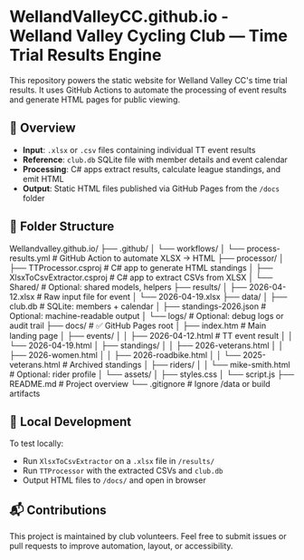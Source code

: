 # WellandValleyCC.github.io - Welland Valley Cycling Club — Time Trial Results Engine

This repository powers the static website for Welland Valley CC's time trial results. It uses GitHub Actions to automate the processing of event results and generate HTML pages for public viewing.

## 🧠 Overview

- **Input**: `.xlsx` or `.csv` files containing individual TT event results
- **Reference**: `club.db` SQLite file with member details and event calendar
- **Processing**: C# apps extract results, calculate league standings, and emit HTML
- **Output**: Static HTML files published via GitHub Pages from the `/docs` folder

## 📁 Folder Structure

Wellandvalley.github.io/
├── .github/
│   └── workflows/
│       └── process-results.yml         # GitHub Action to automate XLSX → HTML
├── processor/
│   ├── TTProcessor.csproj              # C# app to generate HTML standings
│   ├── XlsxToCsvExtractor.csproj       # C# app to extract CSVs from XLSX
│   └── Shared/                         # Optional: shared models, helpers
├── results/
│   ├── 2026-04-12.xlsx                 # Raw input file for event
│   └── 2026-04-19.xlsx
├── data/
│   ├── club.db                         # SQLite: members + calendar
│   ├── standings-2026.json             # Optional: machine-readable output
│   └── logs/                           # Optional: debug logs or audit trail
├── docs/                               # ✅ GitHub Pages root
│   ├── index.htm                       # Main landing page
│   ├── events/
│   │   ├── 2026-04-12.html             # TT event result
│   │   └── 2026-04-19.html
│   ├── standings/
│   │   ├── 2026-veterans.html
│   │   ├── 2026-women.html
│   │   ├── 2026-roadbike.html
│   │   └── 2025-veterans.html          # Archived standings
│   ├── riders/
│   │   └── mike-smith.html             # Optional: rider profile
│   └── assets/
│       ├── styles.css
│       └── script.js
├── README.md                           # Project overview
└── .gitignore                          # Ignore /data or build artifacts



## 🧪 Local Development

To test locally:
- Run `XlsxToCsvExtractor` on a `.xlsx` file in `/results/`
- Run `TTProcessor` with the extracted CSVs and `club.db`
- Output HTML files to `/docs/` and open in browser

## 📬 Contributions

This project is maintained by club volunteers. Feel free to submit issues or pull requests to improve automation, layout, or accessibility.


